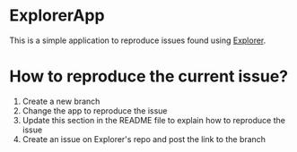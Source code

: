 # ExplorerApp

This is a simple application to reproduce issues found using [Explorer](https://github.com/elixir-explorer/explorer).

# How to reproduce the current issue?

1. Create a new branch
2. Change the app to reproduce the issue
3. Update this section in the README file to explain how to reproduce the issue
4. Create an issue on Explorer's repo and post the link to the branch
